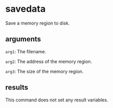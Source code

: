 # savedata

Save a memory region to disk.

## arguments

`arg1`: The filename.

`arg2`: The address of the memory region.

`arg3`: The size of the memory region.

## results

This command does not set any result variables.